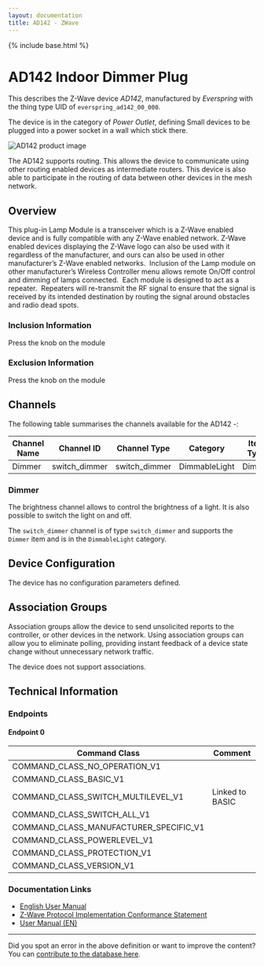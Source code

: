 ```yaml
---
layout: documentation
title: AD142 - ZWave
---
```


{% include base.html %}

# AD142 Indoor Dimmer Plug
This describes the Z-Wave device *AD142*, manufactured by *Everspring* with the thing type UID of ```everspring_ad142_00_000```.

The device is in the category of *Power Outlet*, defining Small devices to be plugged into a power socket in a wall which stick there.

![AD142 product image](https://opensmarthouse.org/zwavedatabase/25/image/)


The AD142 supports routing. This allows the device to communicate using other routing enabled devices as intermediate routers.  This device is also able to participate in the routing of data between other devices in the mesh network.

## Overview

This plug-in Lamp Module is a transceiver which is a Z-Wave enabled device and is fully compatible with any Z-Wave enabled network. Z-Wave enabled devices displaying the Z-Wave logo can also be used with it regardless of the manufacturer, and ours can also be used in other manufacturer’s Z-Wave enabled networks.  Inclusion of the Lamp module on other manufacturer’s Wireless Controller menu allows remote On/Off control and dimming of lamps connected.  Each module is designed to act as a repeater.  Repeaters will re-transmit the RF signal to ensure that the signal is received by its intended destination by routing the signal around obstacles and radio dead spots.

### Inclusion Information

Press the knob on the module

### Exclusion Information

Press the knob on the module

## Channels

The following table summarises the channels available for the AD142 -:

| Channel Name | Channel ID | Channel Type | Category | Item Type |
|--------------|------------|--------------|----------|-----------|
| Dimmer | switch_dimmer | switch_dimmer | DimmableLight | Dimmer | 

### Dimmer
The brightness channel allows to control the brightness of a light.
            It is also possible to switch the light on and off.

The ```switch_dimmer``` channel is of type ```switch_dimmer``` and supports the ```Dimmer``` item and is in the ```DimmableLight``` category.



## Device Configuration

The device has no configuration parameters defined.

## Association Groups

Association groups allow the device to send unsolicited reports to the controller, or other devices in the network. Using association groups can allow you to eliminate polling, providing instant feedback of a device state change without unnecessary network traffic.

The device does not support associations.
## Technical Information

### Endpoints

#### Endpoint 0

| Command Class | Comment |
|---------------|---------|
| COMMAND_CLASS_NO_OPERATION_V1| |
| COMMAND_CLASS_BASIC_V1| |
| COMMAND_CLASS_SWITCH_MULTILEVEL_V1| Linked to BASIC|
| COMMAND_CLASS_SWITCH_ALL_V1| |
| COMMAND_CLASS_MANUFACTURER_SPECIFIC_V1| |
| COMMAND_CLASS_POWERLEVEL_V1| |
| COMMAND_CLASS_PROTECTION_V1| |
| COMMAND_CLASS_VERSION_V1| |

### Documentation Links

* [English User Manual](https://www.opensmarthouse.org/zwavedatabase/25/Everspring---AN142-Plug-in-dimmer.pdf)
* [Z-Wave Protocol Implementation Conformance Statement](https://www.opensmarthouse.org/zwavedatabase/25/ZC08-09070010.pdf)
* [User Manual (EN)](https://www.opensmarthouse.org/zwavedatabase/25/EVR-AD142-MANUEL-US.pdf)

---

Did you spot an error in the above definition or want to improve the content?
You can [contribute to the database here](https://www.opensmarthouse.org/zwavedatabase/25).
